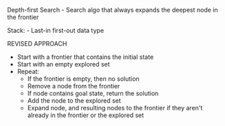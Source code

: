 Depth-first Search
    - Search algo that always expands the deepest node in the frontier
    
Stack:
    - Last-in first-out data type

REVISED APPROACH
 - Start with a frontier that contains the initial state
 - Start with an empty explored set
 - Repeat:
    - If the frontier is empty, then no solution
    - Remove a node from the frontier
    - If node contains goal state, return the solution
    - Add the node to the explored set
    - Expand node, and resulting nodes to the frontier if they aren't already in the frontier or the explored set
    
